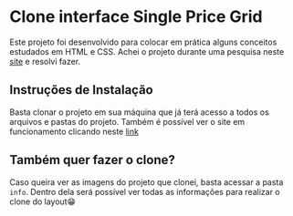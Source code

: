 # Clone interface Single Price Grid
Este projeto foi desenvolvido para colocar em prática alguns conceitos estudados em HTML e CSS.
Achei o projeto durante uma pesquisa neste [site](https://www.frontendmentor.io/challenges) e resolvi fazer.

## Instruções de Instalação
Basta clonar o projeto em sua máquina que já terá acesso a todos os arquivos e pastas do projeto. Também é possível ver o site em funcionamento clicando neste [link](https://nettobruno.github.io/Single-Price/)

## Também quer fazer o clone?
Caso queira ver as imagens do projeto que clonei, basta acessar a pasta ```info```. Dentro dela será possível ver todas as informações para realizar o clone do layout😁
